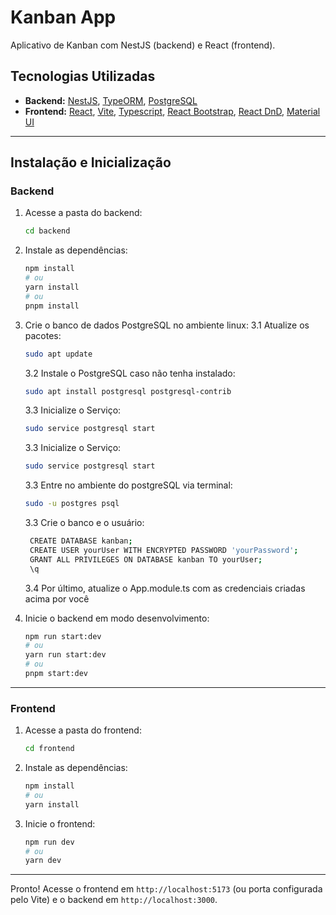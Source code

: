 # Kanban App

Aplicativo de Kanban com NestJS (backend) e React (frontend).

## Tecnologias Utilizadas

- **Backend:** [NestJS](https://nestjs.com/), [TypeORM](https://typeorm.io/), [PostgreSQL](https://www.postgresql.org/)
- **Frontend:** [React](https://react.dev/), [Vite](https://vitejs.dev/), [Typescript](https://www.typescriptlang.org/), [React Bootstrap](https://react-bootstrap.github.io/), [React DnD](https://react-dnd.github.io/), [Material UI](https://mui.com/material-ui/getting-started/)

---

## Instalação e Inicialização

### Backend

1. Acesse a pasta do backend:

   ```sh
   cd backend
   ```

2. Instale as dependências:

   ```sh
   npm install
   # ou
   yarn install
   # ou
   pnpm install
   ```

3. Crie o banco de dados PostgreSQL no ambiente linux:
   3.1 Atualize os pacotes:
   ```sh
   sudo apt update
   ```
   3.2 Instale o PostgreSQL caso não tenha instalado:
   ```sh
   sudo apt install postgresql postgresql-contrib
   ```
   3.3 Inicialize o Serviço:
   ```sh
   sudo service postgresql start
   ```
   3.3 Inicialize o Serviço:
   ```sh
   sudo service postgresql start
   ```
   3.3 Entre no ambiente do postgreSQL via terminal:
   ```sh
   sudo -u postgres psql
   ```
   3.3 Crie o banco e o usuário:
   ```sh
    CREATE DATABASE kanban;
    CREATE USER yourUser WITH ENCRYPTED PASSWORD 'yourPassword';
    GRANT ALL PRIVILEGES ON DATABASE kanban TO yourUser;
    \q
   ```
   3.4 Por último, atualize o App.module.ts com as credenciais criadas acima por você
    

4. Inicie o backend em modo desenvolvimento:

   ```sh
   npm run start:dev
   # ou
   yarn run start:dev
   # ou
   pnpm start:dev
   ```

---

### Frontend

1. Acesse a pasta do frontend:

   ```sh
   cd frontend
   ```

2. Instale as dependências:

   ```sh
   npm install
   # ou
   yarn install
   ```

3. Inicie o frontend:

   ```sh
   npm run dev
   # ou
   yarn dev
   ```
---

Pronto! Acesse o frontend em `http://localhost:5173` (ou porta configurada pelo Vite) e o backend em `http://localhost:3000`.
